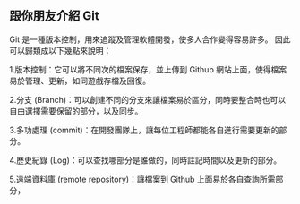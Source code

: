 ## 跟你朋友介紹 Git

Git 是一種版本控制，用來追蹤及管理軟體開發，使多人合作變得容易許多。
因此可以歸類成以下幾點來說明：

1.版本控制：它可以將不同次的檔案保存，並上傳到 Github 網站上面，使得檔案易於管理、更新，如同遊戲存檔及回復。

2.分支 (Branch)：可以創建不同的分支來讓檔案易於區分，同時要整合時也可以自由選擇需要保留的部分，以及同步。

3.多功處理 (commit)：在開發團隊上，讓每位工程師都能各自進行需要更新的部分。

4.歷史紀錄 (Log)：可以查找哪部分是誰做的，同時註記時間以及更新的部分。

5.遠端資料庫 (remote repository)：讓檔案到 Github 上面易於各自查詢所需部分，
